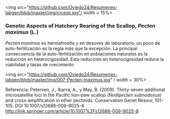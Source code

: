 
<img src="https://github.com/Oviedo24/Resumenes-labgen/blob/master/img/cicese.jpg"/ width = 15%>

### Genetic Aspects of Hatchery Rearing of the Scallop, *Pecten maximus* (L.)

*Pecten maximus* es hermafrodita y en desoves de laboratorio, un poco de auto-fertilización es la regla más que la excepción. La principal consecuencia de la auto-fertilización en poblaciones naturales es la reducción en heterocigosidad. Esta reducción en heterocigosidad reduce la viabilidad y tasas de crecimiento





<img src="https://github.com/Oviedo24/Resumenes-labgen/blob/master/img/007-Pecten-maximus.jpg" / width = 30%>

Referencia:
Petersen, J., Ibarra, A., y May, B. (2009). Thirty-seven additional microsatellite loci in the Pacific lion-paw scallop (*Nodipecten subnodosus*) and cross-amplification in other pectinids. Conservation Genet Resour, 101-105. DOI 10.1007/s12686-009-9025-8
http://link.springer.com/article/10.1007%2Fs12686-009-9025-8

